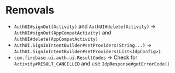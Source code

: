 # Removals

- `AuthUI#signOut(Activity)` and `AuthUI#delete(Activity)` -> `AuthUI#signOut(AppCompatActivity)` and `AuthUI#delete(AppCompatActivity)`
- `AuthUI.SignInIntentBuilder#setProviders(String...)` -> `AuthUI.SignInIntentBuilder#setProviders(List<IdpConfig>)`
- `com.firebase.ui.auth.ui.ResultCodes` -> Check for `Activity#RESULT_CANCELLED` and use `IdpResponse#getErrorCode()`
